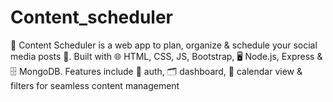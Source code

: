 # Content_scheduler
📅 Content Scheduler is a web app to plan, organize &amp; schedule your social media posts 📲. Built with 🌐 HTML, CSS, JS, Bootstrap, 🖥️ Node.js, Express &amp; 🗄️ MongoDB. Features include 🔐 auth, 🗂️ dashboard, 📆 calendar view &amp; filters for seamless content management

